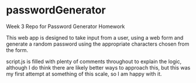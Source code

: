 # passwordGenerator
Week 3 Repo for Password Generator Homework

This web app is designed to take input from a user, using a web form and generate a random password using the appropriate characters chosen from the form. 

script.js is filled with plenty of comments throughout to explain the logic, although I do think there are likely better ways to approach this, but this was my first attempt at something of this scale, so I am happy with it. 
